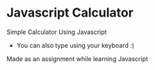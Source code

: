 # Javascript Calculator

Simple Calculator Using Javascript

- You can also type using your keyboard :)

Made as an assignment while learning Javascript


